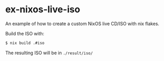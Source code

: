 # ex-nixos-live-iso

An example of how to create a custom NixOS live CD/ISO with nix flakes.

Build the ISO with:

```sh
$ nix build .#iso
```

The resulting ISO will be in `./result/iso/`
